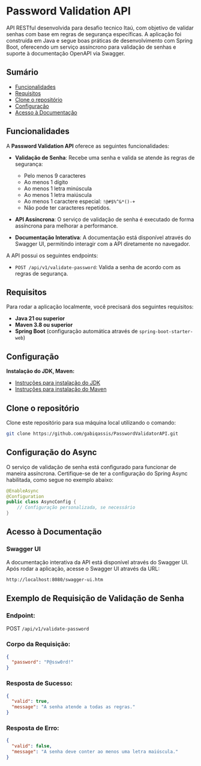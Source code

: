 # **Password Validation API**

API RESTful desenvolvida para desafio tecnico Itaú, com objetivo de validar senhas com base em regras de segurança específicas. A aplicação foi construída em Java e segue boas práticas de desenvolvimento com Spring Boot, oferecendo um serviço assíncrono para validação de senhas e suporte à documentação OpenAPI via Swagger.

## **Sumário**
- [Funcionalidades](#funcionalidades)
- [Requisitos](#requisitos)
- [Clone o repositório](#clone-o-repositório)
- [Configuração](#configuração)
- [Acesso à Documentação](#acesso-à-documentação)

## **Funcionalidades**
A **Password Validation API** oferece as seguintes funcionalidades:

- **Validação de Senha**: Recebe uma senha e valida se atende às regras de segurança:
  - Pelo menos 9 caracteres
  - Ao menos 1 dígito
  - Ao menos 1 letra minúscula
  - Ao menos 1 letra maiúscula
  - Ao menos 1 caractere especial: `!@#$%^&*()-+`
  - Não pode ter caracteres repetidos.

- **API Assíncrona**: O serviço de validação de senha é executado de forma assíncrona para melhorar a performance.

- **Documentação Interativa**: A documentação está disponível através do Swagger UI, permitindo interagir com a API diretamente no navegador.

A API possui os seguintes endpoints:

- `POST /api/v1/validate-password`: Valida a senha de acordo com as regras de segurança.


## **Requisitos**
Para rodar a aplicação localmente, você precisará dos seguintes requisitos:

- **Java 21 ou superior**
- **Maven 3.8 ou superior**
- **Spring Boot** (configuração automática através de `spring-boot-starter-web`)


## **Configuração**

**Instalação do JDK, Maven:**

- [Instruções para instalação do JDK](https://docs.oracle.com/en/java/javase/21/install/overview-jdk-installation.html)
- [Instruções para instalação do Maven](https://maven.apache.org/install.html)


## **Clone o repositório**
Clone este repositório para sua máquina local utilizando o comando:

```bash
git clone https://github.com/gabiqassis/PasswordValidatorAPI.git
```

## **Configuração do Async**

O serviço de validação de senha está configurado para funcionar de maneira assíncrona. Certifique-se de ter a configuração do Spring Async habilitada, como segue no exemplo abaixo:

```java
@EnableAsync
@Configuration
public class AsyncConfig {
    // Configuração personalizada, se necessário
}
```


## **Acesso à Documentação**

### **Swagger UI**

A documentação interativa da API está disponível através do Swagger UI. Após rodar a aplicação, acesse o Swagger UI através da URL:

```bash
http://localhost:8080/swagger-ui.htm
```


## **Exemplo de Requisição de Validação de Senha**

### **Endpoint:**
POST `/api/v1/validate-password`

### **Corpo da Requisição:**

```json
{
  "password": "P@ssw0rd!"
}
```

### Resposta de Sucesso:

```json
{
  "valid": true,
  "message": "A senha atende a todas as regras."
}
```

### Resposta de Erro:
```json
{
  "valid": false,
  "message": "A senha deve conter ao menos uma letra maiúscula."
}

```
